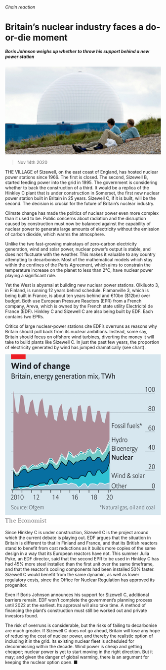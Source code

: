 ###### Chain reaction

# Britain’s nuclear industry faces a do-or-die moment 

##### Boris Johnson weighs up whether to throw his support behind a new power station 

![image](images/20201114_BRP501.jpg) 

> Nov 14th 2020 

THE VILLAGE of Sizewell, on the east coast of England, has hosted nuclear power stations since 1966. The first is closed. The second, Sizewell B, started feeding power into the grid in 1995. The government is considering whether to back the construction of a third. It would be a replica of the Hinkley C plant that is under construction in Somerset, the first new nuclear power station built in Britain in 25 years. Sizewell C, if it is built, will be the second. The decision is crucial for the future of Britain’s nuclear industry.

Climate change has made the politics of nuclear power even more complex than it used to be. Public concerns about radiation and the disruption caused by construction must now be balanced against the capability of nuclear power to generate large amounts of electricity without the emission of carbon dioxide, which warms the atmosphere.


Unlike the two fast-growing mainstays of zero-carbon electricity generation, wind and solar power, nuclear power’s output is stable, and does not fluctuate with the weather. This makes it valuable to any country attempting to decarbonise. Most of the mathematical models which stay within the confines of the Paris Agreement, which aims to constrain the temperature increase on the planet to less than 2°C, have nuclear power playing a significant role.

Yet the West is abysmal at building new nuclear power stations. Olkiluoto 3, in Finland, is running 12 years behind schedule. Flamanville 3, which is being built in France, is about ten years behind and €10bn ($12bn) over budget. Both use European Pressure Reactors (EPR) from a French company, Areva, which is owned by the French state utility Electricité de France (EDF). Hinkley C and Sizewell C are also being built by EDF. Each contains two EPRs.

Critics of large nuclear-power stations cite EDF’s overruns as reasons why Britain should pull back from its nuclear ambitions. Instead, some say, Britain should focus on offshore wind turbines, diverting the money it will take to build plants like Sizewell C. In just the past few years, the proportion of electricity generated by wind has jumped dramatically (see chart).

![image](images/20201114_BRC255.png) 


Since Hinkley C is under construction, Sizewell C is the project around which the current debate is playing out. EDF argues that the situation in Britain is different to that in Finland and France, and that its British reactors stand to benefit from cost reductions as it builds more copies of the same design in a way that its European reactors have not. This summer Julia Pyke, an EDF director, said that the second EPR to be used in Hinkley C has had 45% more steel installed than the first unit over the same timeframe, and that the reactor’s cooling components had been installed 50% faster. Sizewell C would benefit from the same dynamic, as well as lower regulatory costs, since the Office for Nuclear Regulation has approved its progenitor.

Even if Boris Johnson announces his support for Sizewell C, additional barriers remain. EDF won’t complete the government’s planning process until 2022 at the earliest. Its approval will also take time. A method of financing the plant’s construction must still be worked out and private investors found.

The risk of overruns is considerable, but the risks of failing to decarbonise are much greater. If Sizewell C does not go ahead, Britain will lose any hope of reducing the cost of nuclear power, and thereby the realistic option of including it in the grid. Its existing nuclear fleet is scheduled for decommissing within the decade. Wind power is cheap and getting cheaper; nuclear power is yet to start moving in the right direction. But it may; and given the danger of global warming, there is an argument for keeping the nuclear option open. ■

